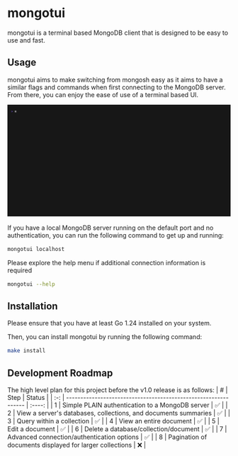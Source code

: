 # mongotui

mongotui is a terminal based MongoDB client that is designed to be easy to use and fast.

## Usage
mongotui aims to make switching from mongosh easy as it aims to have a similar flags and commands when first connecting
to the MongoDB server. From there, you can enjoy the ease of use of a terminal based UI.

![demo.gif](./docs/demo/demo.gif)

If you have a local MongoDB server running on the default port and no authentication, you can run the following command to get up and running:
```bash
mongotui localhost
```

Please explore the help menu if additional connection information is required
```bash
mongotui --help
```

## Installation
Please ensure that you have at least Go 1.24 installed on your system.

Then, you can install mongotui by running the following command:
```bash
make install
```

## Development Roadmap
The high level plan for this project before the v1.0 release is as follows:
|  #  | Step                                                            | Status |
| :-: | --------------------------------------------------------------- | :----: |
|  1  | Simple PLAIN authentication to a MongoDB server                 |   ✅   |
|  2  | View a server's databases, collections, and documents summaries |   ✅   |
|  3  | Query within a collection                                       |   ✅   |
|  4  | View an entire document                                         |   ✅   |
|  5  | Edit a document                                                 |   ✅   |
|  6  | Delete a database/collection/document                           |   ✅   |
|  7  | Advanced connection/authentication options                      |   ✅   |
|  8  | Pagination of documents displayed for larger collections        |   ❌   |
